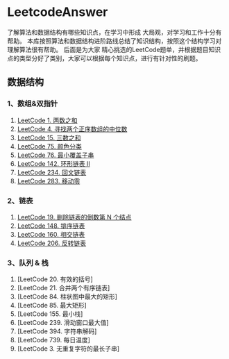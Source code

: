 # LeetcodeAnswer
了解算法和数据结构有哪些知识点，在学习中形成 大局观，对学习和工作十分有帮助。 本库按照算法和数据结构进阶路线总结了知识结构，按照这个结构学习对理解算法很有帮助。  后面是为大家 精心挑选的LeetCode题单，并根据题目知识点的类型分好了类别，大家可以根据每个知识点，进行有针对性的刷题。

## 数据结构

### 1、数组&双指针

1. [LeetCode 1. 两数之和](https://github.com/xzd9476/LeetcodeAnswer/blob/dev/1.%E6%95%B0%E7%BB%84%26%E5%8F%8C%E6%8C%87%E9%92%88/A_TwoSum.java)
2. [LeetCode 4. 寻找两个正序数组的中位数](https://github.com/xzd9476/LeetcodeAnswer/blob/dev/1.%E6%95%B0%E7%BB%84%26%E5%8F%8C%E6%8C%87%E9%92%88/B_FindMedianSortedArrays.java)
3. [LeetCode 15. 三数之和](https://github.com/xzd9476/LeetcodeAnswer/blob/dev/1.%E6%95%B0%E7%BB%84%26%E5%8F%8C%E6%8C%87%E9%92%88/C_ThreeSum.java)
4. [LeetCode 75. 颜色分类](https://github.com/xzd9476/LeetcodeAnswer/blob/dev/1.%E6%95%B0%E7%BB%84%26%E5%8F%8C%E6%8C%87%E9%92%88/D_SortColors.java)
5. [LeetCode 76. 最小覆盖子串](https://github.com/xzd9476/LeetcodeAnswer/blob/dev/1.%E6%95%B0%E7%BB%84%26%E5%8F%8C%E6%8C%87%E9%92%88/E_minWindow.java)
6. [LeetCode 142. 环形链表 II](https://github.com/xzd9476/LeetcodeAnswer/blob/dev/1.%E6%95%B0%E7%BB%84%26%E5%8F%8C%E6%8C%87%E9%92%88/F_DetectCycle.java)
7. [LeetCode 234. 回文链表](https://github.com/xzd9476/LeetcodeAnswer/blob/dev/1.%E6%95%B0%E7%BB%84%26%E5%8F%8C%E6%8C%87%E9%92%88/G_IsPalindrome.java)
8. [LeetCode 283. 移动零](https://github.com/xzd9476/LeetcodeAnswer/blob/dev/1.%E6%95%B0%E7%BB%84%26%E5%8F%8C%E6%8C%87%E9%92%88/I_MoveZeroes.java)

### 2、链表

1. [LeetCode 19. 删除链表的倒数第 N 个结点](https://github.com/xzd9476/LeetcodeAnswer/blob/dev/2.%E9%93%BE%E8%A1%A8/A_removeNthFromEnd.java)
2. [LeetCode 148. 排序链表](https://github.com/xzd9476/LeetcodeAnswer/blob/dev/2.%E9%93%BE%E8%A1%A8/B_sortList.java)
3. [LeetCode 160. 相交链表](https://github.com/xzd9476/LeetcodeAnswer/blob/dev/2.%E9%93%BE%E8%A1%A8/C_getIntersectionNode.java)
4. [LeetCode 206. 反转链表](https://github.com/xzd9476/LeetcodeAnswer/blob/dev/2.%E9%93%BE%E8%A1%A8/D_reverseList.java)

### 3、队列 & 栈

1. [LeetCode 20. 有效的括号]
2. [LeetCode 21. 合并两个有序链表]
3. [LeetCode 84. 柱状图中最大的矩形]
4. [LeetCode 85. 最大矩形]
5. [LeetCode 155. 最小栈]
6. [LeetCode 239. 滑动窗口最大值]
7. [LeetCode 394. 字符串解码]
8. [LeetCode 739. 每日温度]
9. [LeetCode 3. 无重复字符的最长子串]
